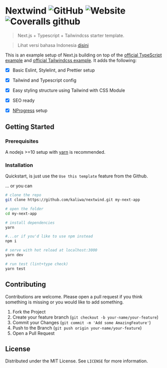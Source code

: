 # Nextwind ![GitHub](https://img.shields.io/github/license/kaliwa/nextwind?style=flat-square) ![Website](https://img.shields.io/website?down_color=red&down_message=offline&style=flat-square&up_color=teal&up_message=online&url=https%3A%2F%2Fnextwind.vercel.app) ![Coveralls github](https://img.shields.io/coveralls/github/kaliwa/nextwind?style=flat-square)

> Next.js + Typescript + Tailwindcss starter template.

> Lihat versi bahasa Indonesia [disini](https://github.com/kaliwa/nextwind/blob/main/README-id.md)

This is an example setup of Next.js building on top of the [official TypeScript example](https://github.com/vercel/next.js/tree/canary/examples/with-typescript) and [official Tailwindcss example](https://github.com/vercel/next.js/tree/canary/examples/with-tailwindcss). It adds the following:
- [x] Basic Eslint, Stylelint, and Prettier setup
- [x] Tailwind and Typescript config
- [x] Easy styling structure using Tailwind with CSS Module
- [x] SEO ready
- [x] [NProgress](https://www.npmjs.com/package/nprogress) setup


<!-- GETTING STARTED -->
## Getting Started

### Prerequisites
A nodejs >=10 setup with [yarn](https://yarnpkg.com) is recommended.

### Installation
Quickstart, is just use the ``Use this template`` feature from the Github.

... or you can 

```bash
# clone the repo
git clone https://github.com/kaliwa/nextwind.git my-next-app

# open the folder
cd my-next-app

# install dependencies
yarn

#...or if you'd like to use npm instead
npm i

# serve with hot reload at localhost:3000
yarn dev

# run test (lint+type check)
yarn test
```

<!-- CONTRIBUTING -->
## Contributing

Contributions are welcome. Please open a pull request if you think something is missing or you would like to add something.
1. Fork the Project
2. Create your feature branch (`git checkout -b your-name/your-feature`)
3. Commit your Changes (`git commit -m 'Add some AmazingFeature'`)
4. Push to the Branch (`git push origin your-name/your-feature`)
5. Open a Pull Request

<!-- LICENSE -->
## License

Distributed under the MIT License. See `LICENSE` for more information.
